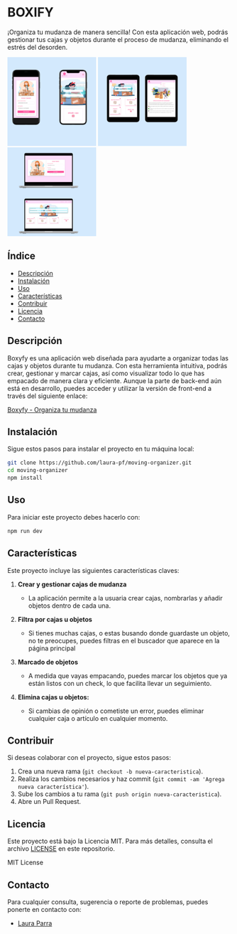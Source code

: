 # BOXIFY

¡Organiza tu mudanza de manera sencilla! Con esta aplicación web, podrás gestionar tus cajas y objetos durante el proceso de mudanza, eliminando el estrés del desorden.

<img src="./src/images/1.png" alt="Vista previa de Boxyfy" width="200"/>
<img src="./src/images/2.png" alt="Vista previa de Boxyfy" width="200"/>
<img src="./src/images/3.png" alt="Vista previa de Boxyfy" width="200"/>

## Índice

- [Descripción](#descripción)
- [Instalación](#instalación)
- [Uso](#uso)
- [Características](#características)
- [Contribuir](#contribuir)
- [Licencia](#licencia)
- [Contacto](#contacto)

## Descripción

Boxyfy es una aplicación web diseñada para ayudarte a organizar todas las cajas y objetos durante tu mudanza. Con esta herramienta intuitiva, podrás crear, gestionar y marcar cajas, así como visualizar todo lo que has empacado de manera clara y eficiente. Aunque la parte de back-end aún está en desarrollo, puedes acceder y utilizar la versión de front-end a través del siguiente enlace:

[Boxyfy - Organiza tu mudanza](https://laura-pf.github.io/moving-organizer/#/)

## Instalación

Sigue estos pasos para instalar el proyecto en tu máquina local:

```bash
git clone https://github.com/laura-pf/moving-organizer.git
cd moving-organizer
npm install
```

## Uso

Para iniciar este proyecto debes hacerlo con:

```bash
npm run dev
```

## Características

Este proyecto incluye las siguientes características claves:

1.  **Crear y gestionar cajas de mudanza**

    - La aplicación permite a la usuaria crear cajas, nombrarlas y añadir objetos dentro de cada una.

2.  **Filtra por cajas u objetos**

    - Si tienes muchas cajas, o estas busando donde guardaste un objeto, no te preocupes, puedes filtras en el buscador que aparece en la página principal

3.  **Marcado de objetos**

    - A medida que vayas empacando, puedes marcar los objetos que ya están listos con un check, lo que facilita llevar un seguimiento.

4.  **Elimina cajas u objetos:**

    - Si cambias de opinión o cometiste un error, puedes eliminar cualquier caja o artículo en cualquier momento.

## Contribuir

Si deseas colaborar con el proyecto, sigue estos pasos:

1. Crea una nueva rama (`git checkout -b nueva-caracteristica`).
2. Realiza los cambios necesarios y haz commit (`git commit -am 'Agrega nueva característica'`).
3. Sube los cambios a tu rama (`git push origin nueva-caracteristica`).
4. Abre un Pull Request.

## Licencia

Este proyecto está bajo la Licencia MIT. Para más detalles, consulta el archivo [LICENSE](LICENSE) en este repositorio.

MIT License

## Contacto

Para cualquier consulta, sugerencia o reporte de problemas, puedes ponerte en contacto con:

- [Laura Parra](https://github.com/laura-pf)
